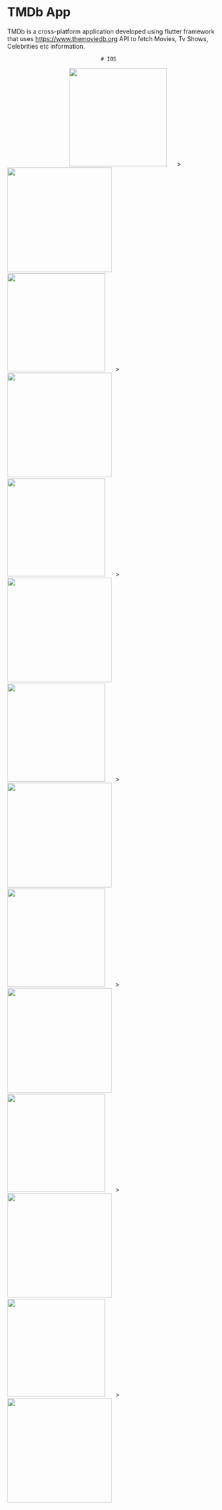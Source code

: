 # TMDb App

TMDb is a cross-platform application developed using flutter framework that uses https://www.themoviedb.org API 
to fetch Movies, Tv Shows, Celebrities etc information.


                        
                                  # IOS
&nbsp;&nbsp;&nbsp;&nbsp;&nbsp;&nbsp;&nbsp;&nbsp;&nbsp;&nbsp;&nbsp;&nbsp;&nbsp;&nbsp;&nbsp;&nbsp;&nbsp;&nbsp;&nbsp;&nbsp;&nbsp;&nbsp;&nbsp;&nbsp;&nbsp;&nbsp;&nbsp;&nbsp;&nbsp;&nbsp;&nbsp;&nbsp;&nbsp;&nbsp;&nbsp;&nbsp;<img src="Images/iOS/1.png" width="225">&nbsp;&nbsp;&nbsp;&nbsp;&nbsp;&nbsp;>&nbsp;&nbsp;&nbsp;&nbsp;&nbsp;&nbsp;&nbsp;&nbsp;&nbsp;&nbsp;&nbsp;&nbsp;<img src="Images/android/1.png" width="240">
&nbsp;&nbsp;&nbsp;&nbsp;&nbsp;&nbsp;&nbsp;&nbsp;&nbsp;&nbsp;&nbsp;&nbsp;&nbsp;&nbsp;&nbsp;&nbsp;&nbsp;&nbsp;&nbsp;&nbsp;&nbsp;&nbsp;&nbsp;&nbsp;&nbsp;&nbsp;&nbsp;&nbsp;&nbsp;&nbsp;&nbsp;&nbsp;&nbsp;&nbsp;&nbsp;&nbsp;<img src="Images/iOS/2.png" width="225">&nbsp;&nbsp;&nbsp;&nbsp;&nbsp;&nbsp;>&nbsp;&nbsp;&nbsp;&nbsp;&nbsp;&nbsp;&nbsp;&nbsp;&nbsp;&nbsp;&nbsp;&nbsp;<img src="Images/android/2.png" width="240">
&nbsp;&nbsp;&nbsp;&nbsp;&nbsp;&nbsp;&nbsp;&nbsp;&nbsp;&nbsp;&nbsp;&nbsp;&nbsp;&nbsp;&nbsp;&nbsp;&nbsp;&nbsp;&nbsp;&nbsp;&nbsp;&nbsp;&nbsp;&nbsp;&nbsp;&nbsp;&nbsp;&nbsp;&nbsp;&nbsp;&nbsp;&nbsp;&nbsp;&nbsp;&nbsp;&nbsp;<img src="Images/iOS/3.png" width="225">&nbsp;&nbsp;&nbsp;&nbsp;&nbsp;&nbsp;>&nbsp;&nbsp;&nbsp;&nbsp;&nbsp;&nbsp;&nbsp;&nbsp;&nbsp;&nbsp;&nbsp;&nbsp;<img src="Images/android/3.png" width="240">
&nbsp;&nbsp;&nbsp;&nbsp;&nbsp;&nbsp;&nbsp;&nbsp;&nbsp;&nbsp;&nbsp;&nbsp;&nbsp;&nbsp;&nbsp;&nbsp;&nbsp;&nbsp;&nbsp;&nbsp;&nbsp;&nbsp;&nbsp;&nbsp;&nbsp;&nbsp;&nbsp;&nbsp;&nbsp;&nbsp;&nbsp;&nbsp;&nbsp;&nbsp;&nbsp;&nbsp;<img src="Images/iOS/4.png" width="225">&nbsp;&nbsp;&nbsp;&nbsp;&nbsp;&nbsp;>&nbsp;&nbsp;&nbsp;&nbsp;&nbsp;&nbsp;&nbsp;&nbsp;&nbsp;&nbsp;&nbsp;&nbsp;<img src="Images/android/4.png" width="240">
&nbsp;&nbsp;&nbsp;&nbsp;&nbsp;&nbsp;&nbsp;&nbsp;&nbsp;&nbsp;&nbsp;&nbsp;&nbsp;&nbsp;&nbsp;&nbsp;&nbsp;&nbsp;&nbsp;&nbsp;&nbsp;&nbsp;&nbsp;&nbsp;&nbsp;&nbsp;&nbsp;&nbsp;&nbsp;&nbsp;&nbsp;&nbsp;&nbsp;&nbsp;&nbsp;&nbsp;<img src="Images/iOS/5.png" width="225">&nbsp;&nbsp;&nbsp;&nbsp;&nbsp;&nbsp;>&nbsp;&nbsp;&nbsp;&nbsp;&nbsp;&nbsp;&nbsp;&nbsp;&nbsp;&nbsp;&nbsp;&nbsp;<img src="Images/android/5.png" width="240">
&nbsp;&nbsp;&nbsp;&nbsp;&nbsp;&nbsp;&nbsp;&nbsp;&nbsp;&nbsp;&nbsp;&nbsp;&nbsp;&nbsp;&nbsp;&nbsp;&nbsp;&nbsp;&nbsp;&nbsp;&nbsp;&nbsp;&nbsp;&nbsp;&nbsp;&nbsp;&nbsp;&nbsp;&nbsp;&nbsp;&nbsp;&nbsp;&nbsp;&nbsp;&nbsp;&nbsp;<img src="Images/iOS/6.png" width="225">&nbsp;&nbsp;&nbsp;&nbsp;&nbsp;&nbsp;>&nbsp;&nbsp;&nbsp;&nbsp;&nbsp;&nbsp;&nbsp;&nbsp;&nbsp;&nbsp;&nbsp;&nbsp;<img src="Images/android/6.png" width="240">
&nbsp;&nbsp;&nbsp;&nbsp;&nbsp;&nbsp;&nbsp;&nbsp;&nbsp;&nbsp;&nbsp;&nbsp;&nbsp;&nbsp;&nbsp;&nbsp;&nbsp;&nbsp;&nbsp;&nbsp;&nbsp;&nbsp;&nbsp;&nbsp;&nbsp;&nbsp;&nbsp;&nbsp;&nbsp;&nbsp;&nbsp;&nbsp;&nbsp;&nbsp;&nbsp;&nbsp;<img src="Images/iOS/7.png" width="225">&nbsp;&nbsp;&nbsp;&nbsp;&nbsp;&nbsp;>&nbsp;&nbsp;&nbsp;&nbsp;&nbsp;&nbsp;&nbsp;&nbsp;&nbsp;&nbsp;&nbsp;&nbsp;<img src="Images/android/7.png" width="240">
